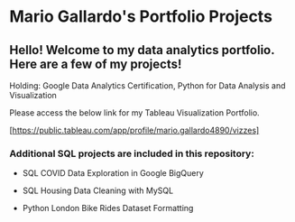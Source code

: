 # Mario Gallardo's Portfolio Projects
## Hello! Welcome to my data analytics portfolio. Here are a few of my projects!

Holding: Google Data Analytics Certification, Python for Data Analysis and Visualization

Please access the below link for my Tableau Visualization Portfolio.

[https://public.tableau.com/app/profile/mario.gallardo4890/vizzes]


### Additional SQL projects are included in this repository: 

- SQL COVID Data Exploration in Google BigQuery

- SQL Housing Data Cleaning with MySQL

- Python London Bike Rides Dataset Formatting
